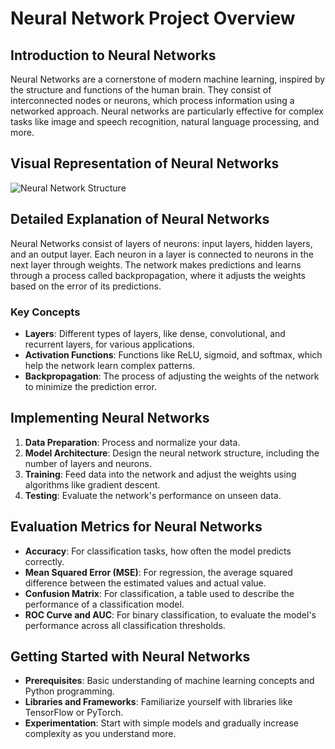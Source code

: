
# Neural Network Project Overview

## Introduction to Neural Networks
Neural Networks are a cornerstone of modern machine learning, inspired by the structure and functions of the human brain. They consist of interconnected nodes or neurons, which process information using a networked approach. Neural networks are particularly effective for complex tasks like image and speech recognition, natural language processing, and more.

## Visual Representation of Neural Networks
![Neural Network Structure](https://images.squarespace-cdn.com/content/v1/5800c6211b631b49b4d63657/1517072201941-37JOI5UBDVSD7I4IBF0W/fullyconnected_525.gif)

## Detailed Explanation of Neural Networks
Neural Networks consist of layers of neurons: input layers, hidden layers, and an output layer. Each neuron in a layer is connected to neurons in the next layer through weights. The network makes predictions and learns through a process called backpropagation, where it adjusts the weights based on the error of its predictions.

### Key Concepts
- **Layers**: Different types of layers, like dense, convolutional, and recurrent layers, for various applications.
- **Activation Functions**: Functions like ReLU, sigmoid, and softmax, which help the network learn complex patterns.
- **Backpropagation**: The process of adjusting the weights of the network to minimize the prediction error.

## Implementing Neural Networks
1. **Data Preparation**: Process and normalize your data.
2. **Model Architecture**: Design the neural network structure, including the number of layers and neurons.
3. **Training**: Feed data into the network and adjust the weights using algorithms like gradient descent.
4. **Testing**: Evaluate the network's performance on unseen data.

## Evaluation Metrics for Neural Networks
- **Accuracy**: For classification tasks, how often the model predicts correctly.
- **Mean Squared Error (MSE)**: For regression, the average squared difference between the estimated values and actual value.
- **Confusion Matrix**: For classification, a table used to describe the performance of a classification model.
- **ROC Curve and AUC**: For binary classification, to evaluate the model's performance across all classification thresholds.

## Getting Started with Neural Networks
- **Prerequisites**: Basic understanding of machine learning concepts and Python programming.
- **Libraries and Frameworks**: Familiarize yourself with libraries like TensorFlow or PyTorch.
- **Experimentation**: Start with simple models and gradually increase complexity as you understand more.


